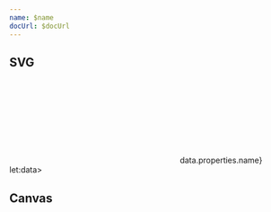 ```yaml
---
name: $name
docUrl: $docUrl
---
```


<script lang="ts">
	import { index } from 'd3-array';
	import { scaleQuantize } from 'd3-scale';
	import { geoIdentity } from 'd3-geo';
	import { feature } from 'topojson-client';

	import Preview from '$lib/docs/Preview.svelte';
	import Chart, { Canvas, Svg } from '$lib/components/Chart.svelte';
	import GeoPath from '$lib/components/GeoPath.svelte';
	import Tooltip from '$lib/components/Tooltip.svelte';
	import TooltipItem from '$lib/components/TooltipItem.svelte';

	// import geojson from '../data/geo/states-albers-10m.json';
	import statesData from '../data/geo/us-states-data.json';

	export let data;
	// console.log({ data });

	const states = feature(data.geojson, data.geojson.objects.states);
	const counties = feature(data.geojson, data.geojson.objects.counties);

	const dataByStateName = index(statesData, (d) => d.name);
</script>

## SVG

<Preview>
	<div class="h-[600px]">
		<Chart
			geo={{
				projection: geoIdentity,
				geojson: states
			}}
			tooltip={{ mode: 'manual' }}
			let:tooltip
		>
			<Svg>
				{#each states.features as feature}
					<GeoPath geojson={feature} {tooltip} class="fill-white hover:fill-gray-300" />
				{/each}
				{#each counties.features as feature}
					<GeoPath geojson={feature} class="fill-none stroke-black/10 pointer-events-none" />
				{/each}
			</Svg>
			<Tooltip header={(data) => data.properties.name} let:data>
				<TooltipItem
					label="value"
					value={dataByStateName.get(data.properties.name)?.value}
					format="currency"
				/>
			</Tooltip>
		</Chart>
	</div>
</Preview>

## Canvas

<Preview>
	<div class="h-[600px] mt-10">
		<Chart
			geo={{
				projection: geoIdentity,
				geojson: states
			}}
		>
			<Canvas>
				<GeoPath geojson={states} fill="white" />
			</Canvas>
			<Canvas>
				<GeoPath geojson={counties} stroke="rgba(0,0,0,.1)" />
			</Canvas>
		</Chart>
	</div>
</Preview>
